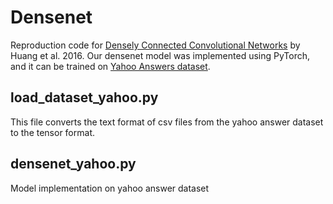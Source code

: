 # Densenet 

Reproduction code for [Densely Connected Convolutional Networks](https://arxiv.org/abs/1608.06993) by Huang et al. 2016. Our densenet model was implemented using PyTorch, and it can be 
trained on [Yahoo Answers dataset](https://www.kaggle.com/soumikrakshit/yahoo-answers-dataset).

## load_dataset_yahoo.py 
This file converts the text format of csv files from the yahoo answer dataset to the tensor format.

## densenet_yahoo.py 
Model implementation on yahoo answer dataset
